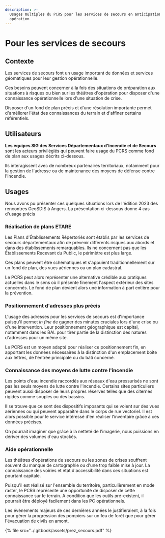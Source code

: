 ```yaml
---
description: >-
  Usages multiples du PCRS pour les services de secours en anticipation comme en
  opération
---
```


# Pour les services de secours

## Contexte

Les services de secours font un usage important de données et services géomatiques pour leur gestion opérationnelle.

Ces besoins peuvent concerner à la fois des situations de préparation aux situations à risques ou bien sur les théâtres d'opération pour disposer d'une connaissance opérationnelle lors d'une situation de crise.

Disposer d'un fond de plan précis et d'une résolution importante permet d'améliorer l'état des connaissances du terrain et d'affiner certains référentiels.

## Utilisateurs

**Les équipes SIG des Services Départementaux d'Incendie et de Secours** sont les acteurs privilégiés qui peuvent faire usage du PCRS comme fond de plan aux usages décrits ci-dessous.

Ils interagissent avec de nombreux partenaires territoriaux, notamment pour la gestion de l'adresse ou de maintenance des moyens de défense contre l'incendie.

## Usages

Nous avons pu présenter ces quelques situations lors de l'édition 2023 des rencontres GeoSDIS à Angers. La présentation ci-dessous donne 4 cas d'usage précis

### Réalisation de plans ETARE

Les Plans d'Établissements Répertoriés sont établis par les services de secours départementaux afin de prévenir différents risques aux abords et dans des établissements remarquables. Ils ne concernent pas que les Établissements Recevant du Public, le périmètre est plus large.

Ces plans peuvent être schématiques et s'appuient traditionnellement sur un fond de plan, des vues aériennes ou un plan cadastral.

Le PCRS peut alors représenter une alternative crédible aux pratiques actuelles dans le sens où il présente finement l'aspect extérieur des sites concernés. Le fond de plan devient alors une information à part entière pour la prévention.

### Positionnement d'adresses plus précis

L'usage des adresses pour les services de secours est d'importance puisqu'il permet _in fine_ de gagner des minutes cruciales lors d'une crise ou d'une intervention. Leur positionnement géographique est capital, notamment dans les BAL pour tirer partie de la distinction des natures d'adresses pour un même site.

Le PCRS est un moyen adapté pour réaliser ce positionnement fin, en apportant les données nécessaires à la distinction d'un emplacement boite aux lettres, de l'entrée principale ou du bâti concerné.

### Connaissance des moyens de lutte contre l'incendie

Les points d'eau incendie raccordés aux réseaux d'eau pressurisés ne sont pas les seuls moyens de lutte contre l'incendie. Certains sites particuliers peuvent aussi disposer de leurs propres réserves telles que des citernes rigides comme souples ou des bassins.

Il se trouve que ce sont des dispositifs imposants qui se voient sur des vues aériennes ou qui peuvent apparaître dans le corps de rue vectoriel. Il est alors possible pour le service intéressé d'en réaliser l'inventaire grâce à ces données précises.

On pourrait imaginer que grâce à la netteté de l'imagerie, nous puissions en dériver des volumes d'eau stockés.

### Aide opérationnelle

Les théâtres d'opérations de secours ou les zones de crises souffrent souvent du manque de cartographie ou d'une trop faible mise à jour. La connaissance des voiries et état d'accessibilité dans ces situations est pourtant capitale.

Puisqu'il est réalisé sur l'ensemble du territoire, particulièrement en mode raster, le PCRS représente une opportunité de disposer de cette connaissance sur le terrain. A condition que les outils pré-existent, il pourrait être déployé facilement dans les PC opérationnels.

Les événements majeurs de ces dernières années le justifieraient, à la fois pour gérer la progression des pompiers sur un feu de forêt que pour gérer l'évacuation de civils en amont.

{% file src="../.gitbook/assets/prez_secours.pdf" %}
